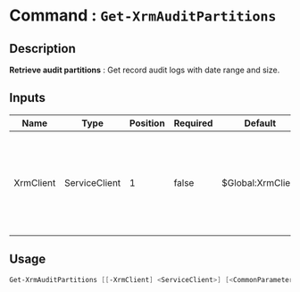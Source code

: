 # Command : `Get-XrmAuditPartitions` 

## Description

**Retrieve audit partitions** : Get record audit logs with date range and size.

## Inputs

Name|Type|Position|Required|Default|Description
----|----|--------|--------|-------|-----------
XrmClient|ServiceClient|1|false|$Global:XrmClient|Xrm connector initialized to target instance. Use latest one by default. (Dataverse ServiceClient)


## Usage

```Powershell 
Get-XrmAuditPartitions [[-XrmClient] <ServiceClient>] [<CommonParameters>]
``` 


